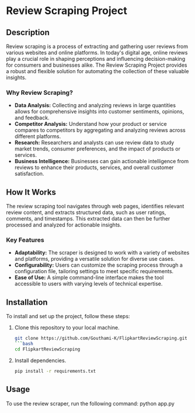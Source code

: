 # Review Scraping Project

## Description
Review scraping is a process of extracting and gathering user reviews from various websites and online platforms. In today's digital age, online reviews play a crucial role in shaping perceptions and influencing decision-making for consumers and businesses alike. The Review Scraping Project provides a robust and flexible solution for automating the collection of these valuable insights.

### Why Review Scraping?
- **Data Analysis:** Collecting and analyzing reviews in large quantities allows for comprehensive insights into customer sentiments, opinions, and feedback.
- **Competitor Analysis:** Understand how your product or service compares to competitors by aggregating and analyzing reviews across different platforms.
- **Research:** Researchers and analysts can use review data to study market trends, consumer preferences, and the impact of products or services.
- **Business Intelligence:** Businesses can gain actionable intelligence from reviews to enhance their products, services, and overall customer satisfaction.

## How It Works
The review scraping tool navigates through web pages, identifies relevant review content, and extracts structured data, such as user ratings, comments, and timestamps. This extracted data can then be further processed and analyzed for actionable insights.

### Key Features
- **Adaptability:** The scraper is designed to work with a variety of websites and platforms, providing a versatile solution for diverse use cases.
- **Configurability:** Users can customize the scraping process through a configuration file, tailoring settings to meet specific requirements.
- **Ease of Use:** A simple command-line interface makes the tool accessible to users with varying levels of technical expertise.

## Installation
To install and set up the project, follow these steps:

1. Clone this repository to your local machine.
   ```bash
   git clone https://github.com/Gouthami-K/FlipkartReviewScraping.git
   ```bash
   cd FlipkartReviewScraping
   
2. Install dependencies.
   ```bash
   pip install -r requirements.txt

## Usage
To use the review scraper, run the following command:
python app.py 



